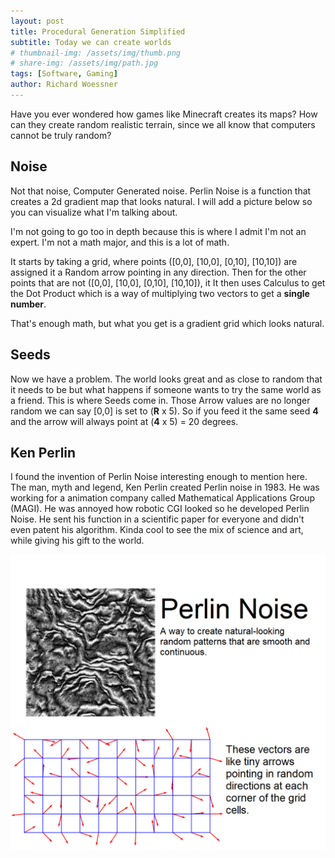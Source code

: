 ```yaml
---
layout: post
title: Procedural Generation Simplified
subtitle: Today we can create worlds
# thumbnail-img: /assets/img/thumb.png
# share-img: /assets/img/path.jpg
tags: [Software, Gaming]
author: Richard Woessner
---
```


Have you ever wondered how games like Minecraft creates its maps? How can they create random realistic terrain, since we all know that computers cannot be truly random?


## Noise
Not that noise, Computer Generated noise. Perlin Noise is a function that creates a 2d gradient map that looks natural. I will add a picture below so you can visualize what I'm talking about. 

I'm not going to go too in depth because this is where I admit I'm not an expert. I'm not a math major, and this is a lot of math.

It starts by taking a grid, where points ([0,0], [10,0], [0,10], [10,10]) are assigned it a Random arrow pointing in any direction. Then for the other points that are not ([0,0], [10,0], [0,10], [10,10]), it  It then uses Calculus to get the Dot Product which is a way of multiplying two vectors to get a **single number**. 

That's enough math, but what you get is a gradient grid which looks natural.

## Seeds
Now we have a problem. The world looks great and as close to random that it needs to be but what happens if someone wants to try the same world as a friend. This is where Seeds come in. Those Arrow values are no longer random we can say [0,0] is set to (**R** x 5). So if you feed it the same seed **4** and the arrow will always point at (**4** x 5) = 20 degrees.


## Ken Perlin
I found the invention of Perlin Noise interesting enough to mention here. The man, myth and legend, Ken Perlin created Perlin noise in 1983. He was working for a animation company called Mathematical Applications Group (MAGI). He was annoyed how robotic CGI looked so he developed Perlin Noise. He sent his function in a scientific paper for everyone and didn't even patent his algorithm. Kinda cool to see the mix of science and art, while giving his gift to the world.

![Noise](/assets/img/Noise.png)
